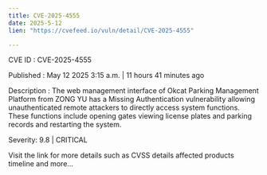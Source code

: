 ```yaml
---
title: CVE-2025-4555
date: 2025-5-12
lien: "https://cvefeed.io/vuln/detail/CVE-2025-4555"

---
```


CVE ID : CVE-2025-4555

Published :  May 12
2025
3:15 a.m. | 11 hours
41 minutes ago

Description : The web management interface of Okcat Parking Management Platform from ZONG YU has a Missing Authentication vulnerability
allowing unauthenticated remote attackers to directly access system functions. These functions include opening gates
viewing license plates and parking records
and restarting the system.

Severity: 9.8 | CRITICAL

Visit the link for more details
such as CVSS details
affected products
timeline
and more...
